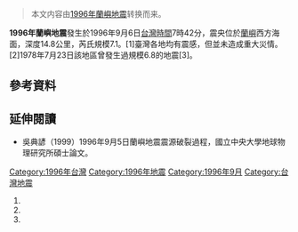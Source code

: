 > 本文内容由[1996年蘭嶼地震](https://zh.wikipedia.org/wiki/1996年蘭嶼地震)转换而来。


**1996年蘭嶼地震**發生於1996年9月6日[台灣時間](https://zh.wikipedia.org/wiki/台灣時間 "wikilink")7時42分，震央位於[蘭嶼](../Page/蘭嶼.md "wikilink")西方海面，深度14.8公里，芮氏規模7.1。\[1\]臺灣各地均有震感，但並未造成重大災情。\[2\]1978年7月23日該地區曾發生過規模6.8的地震\[3\]。

## 參考資料

## 延伸閱讀

  - 吳典諺（1999）1996年9月5日蘭嶼地震震源破裂過程，國立中央大學地球物理研究所碩士論文。

[Category:1996年台灣](https://zh.wikipedia.org/wiki/Category:1996年台灣 "wikilink") [Category:1996年地震](https://zh.wikipedia.org/wiki/Category:1996年地震 "wikilink") [Category:1996年9月](https://zh.wikipedia.org/wiki/Category:1996年9月 "wikilink") [Category:台灣地震](https://zh.wikipedia.org/wiki/Category:台灣地震 "wikilink")

1.
2.
3.